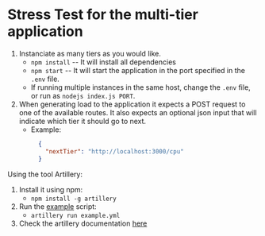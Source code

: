 # Stress Test for the multi-tier application

1. Instanciate as many tiers as you would like.
    * `npm install` -- It will install all dependencies
    * `npm start` -- It will start the application in the port specified in the `.env` file.
    * If running multiple instances in the same host, change the `.env` file, or run as `nodejs index.js PORT`.
2. When generating load to the application it expects a POST request to one of the available routes. It also expects an optional json input that will indicate which tier it should go to next.
    * Example:
      ```json
        {
          "nextTier": "http://localhost:3000/cpu"
        }
      ```

Using the tool Artillery:

1. Install it using npm:
    * `npm install -g artillery`
2. Run the [example](example.yml) script:
    * `artillery run example.yml`
3. Check the artillery documentation [here](https://artillery.io/docs/)
